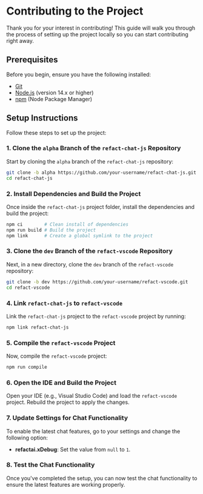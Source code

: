
# Contributing to the Project

Thank you for your interest in contributing! This guide will walk you through the process of setting up the project locally so you can start contributing right away.

## Prerequisites

Before you begin, ensure you have the following installed:

- [Git](https://git-scm.com/)
- [Node.js](https://nodejs.org/) (version 14.x or higher)
- [npm](https://www.npmjs.com/) (Node Package Manager)

## Setup Instructions

Follow these steps to set up the project:

### 1. Clone the `alpha` Branch of the `refact-chat-js` Repository

Start by cloning the `alpha` branch of the `refact-chat-js` repository:

```bash
git clone -b alpha https://github.com/your-username/refact-chat-js.git
cd refact-chat-js
```

### 2. Install Dependencies and Build the Project

Once inside the `refact-chat-js` project folder, install the dependencies and build the project:

```bash
npm ci        # Clean install of dependencies
npm run build # Build the project
npm link      # Create a global symlink to the project
```

### 3. Clone the `dev` Branch of the `refact-vscode` Repository

Next, in a new directory, clone the `dev` branch of the `refact-vscode` repository:

```bash
git clone -b dev https://github.com/your-username/refact-vscode.git
cd refact-vscode
```

### 4. Link `refact-chat-js` to `refact-vscode`

Link the `refact-chat-js` project to the `refact-vscode` project by running:

```bash
npm link refact-chat-js
```

### 5. Compile the `refact-vscode` Project

Now, compile the `refact-vscode` project:

```bash
npm run compile
```

### 6. Open the IDE and Build the Project

Open your IDE (e.g., Visual Studio Code) and load the `refact-vscode` project. Rebuild the project to apply the changes.

### 7. Update Settings for Chat Functionality

To enable the latest chat features, go to your settings and change the following option:

- **refactai.xDebug**: Set the value from `null` to `1`.

### 8. Test the Chat Functionality

Once you've completed the setup, you can now test the chat functionality to ensure the latest features are working properly.







